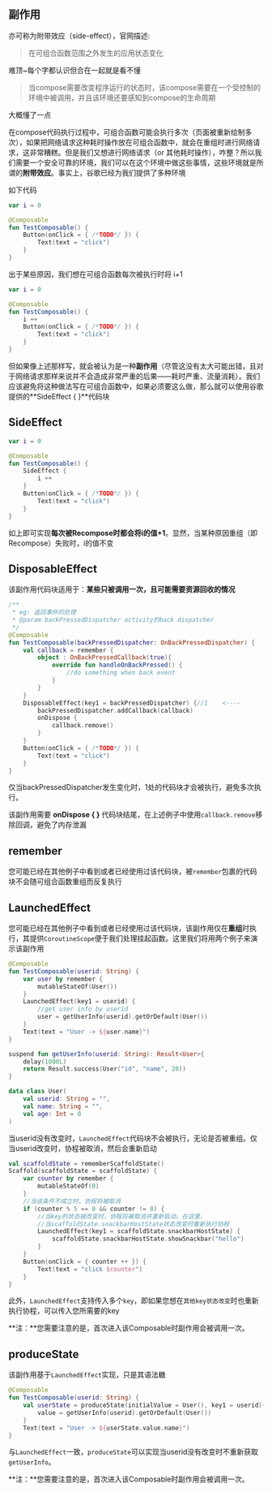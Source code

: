 ## 副作用

亦可称为附带效应（side-effect），官网描述:

> 在可组合函数范围之外发生的应用状态变化

难顶~每个字都认识但合在一起就是看不懂

> 当compose需要改变程序运行的状态时，该compose需要在一个受控制的环境中被调用，并且该环境还要感知到compose的生命周期

大概懂了一点  

在compose代码执行过程中，可组合函数可能会执行多次（页面被重新绘制多次），如果把网络请求这种耗时操作放在可组合函数中，就会在重组时进行网络请求，这非常糟糕。但是我们又想进行网络请求（or 其他耗时操作），咋整？所以我们需要一个安全可靠的环境，我们可以在这个环境中做这些事情，这些环境就是所谓的**附带效应**。事实上，谷歌已经为我们提供了多种环境

如下代码

```kotlin
var i = 0

@Composable
fun TestComposable() {
    Button(onClick = { /*TODO*/ }) {
        Text(text = "click")
    }
}
```

出于某些原因，我们想在可组合函数每次被执行时将 i+1

```kotlin
var i = 0

@Composable
fun TestComposable() {
    i ++
    Button(onClick = { /*TODO*/ }) {
        Text(text = "click")
    }
}
```

但如果像上述那样写，就会被认为是一种**副作用**（尽管这没有太大可能出错，且对于网络请求那样来说并不会造成非常严重的后果——耗时严重、流量消耗）。我们应该避免将这种做法写在可组合函数中，如果必须要这么做，那么就可以使用谷歌提供的**SideEffect { }**代码块

## SideEffect

```kotlin
var i = 0

@Composable
fun TestComposable() {
    SideEffect {
        i ++
    }
    Button(onClick = { /*TODO*/ }) {
        Text(text = "click")
    }
}
```

如上即可实现**每次被Recompose时都会将i的值+1**。显然，当某种原因重组（即Recompose）失败时，i的值不变

## DisposableEffect

该副作用代码块适用于：**某些只被调用一次，且可能需要资源回收的情况**

```kotlin
/**
 * eg: 返回事件的处理
 * @param backPressedDispatcher activity的back dispatcher
 */
@Composable
fun TestComposable(backPressedDispatcher: OnBackPressedDispatcher) {
    val callback = remember {
        object : OnBackPressedCallback(true){
            override fun handleOnBackPressed() {
                //do something when back event
            }
        }
    }
    DisposableEffect(key1 = backPressedDispatcher) {//1    <----
        backPressedDispatcher.addCallback(callback)
        onDispose {
            callback.remove()
        }
    }
    Button(onClick = { /*TODO*/ }) {
        Text(text = "click")
    }
}
```

仅当backPressedDispatcher发生变化时，1处的代码块才会被执行，避免多次执行。  

该副作用需要 **onDispose { }** 代码块结尾，在上述例子中使用`callback.remove`移除回调，避免了内存泄漏

## remember

您可能已经在其他例子中看到或者已经使用过该代码块，被`remember`包裹的代码块不会随可组合函数重组而反复执行

## LaunchedEffect

您可能已经在其他例子中看到或者已经使用过该代码块，该副作用仅在**重组**时执行，其提供`CoroutineScope`便于我们处理挂起函数。这里我们将用两个例子来演示该副作用

```kotlin
@Composable
fun TestComposable(userid: String) {
    var user by remember {
        mutableStateOf(User())
    }
    LaunchedEffect(key1 = userid) {
        //get user info by userid
        user = getUserInfo(userid).getOrDefault(User())
    }
    Text(text = "User -> ${user.name}")
}

suspend fun getUserInfo(userid: String): Result<User>{
    delay(1000L)
    return Result.success(User("id", "name", 20))
}

data class User(
    val userid: String = "",
    val name: String = "",
    val age: Int = 0
)
```

当userid没有改变时，`LaunchedEffect`代码块不会被执行，无论是否被重组。仅当userid改变时，协程被取消，然后会重新启动

```kotlin
val scaffoldState = rememberScaffoldState()
Scaffold(scaffoldState = scaffoldState) {
    var counter by remember {
        mutableStateOf(0)
    }
    //当该条件不成立时，协程将被取消
    if (counter % 5 == 0 && counter != 0) {
        //当key的状态被改变时，协程将被取消并重新启动。在这里，
        //当scaffoldState.snackbarHostState状态改变时重新执行协程
        LaunchedEffect(key1 = scaffoldState.snackbarHostState) {
            scaffoldState.snackbarHostState.showSnackbar("hello")
        }
    }
    Button(onClick = { counter ++ }) {
        Text(text = "click $counter")
    }
}
```

此外，`LaunchedEffect`支持传入多个`key`，即如果您想在`其他key状态改变`时也重新执行协程，可以传入您所需要的key  

**注：**您需要注意的是，首次进入该Composable时副作用会被调用一次。

## produceState

该副作用基于`LaunchedEffect`实现，只是其语法糖

```kotlin
@Composable
fun TestComposable(userid: String) {
    val userState = produceState(initialValue = User(), key1 = userid){
        value = getUserInfo(userid).getOrDefault(User())
    }
    Text(text = "User -> ${userState.value.name}")
}
```

与`LaunchedEffect`一致，`produceState`可以实现当userid没有改变时不重新获取`getUserInfo`。  

**注：**您需要注意的是，首次进入该Composable时副作用会被调用一次。